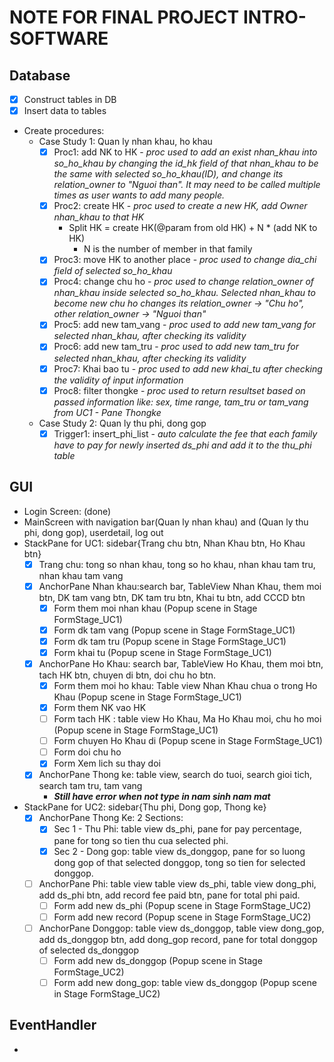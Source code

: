 # NOTE FOR FINAL PROJECT INTRO-SOFTWARE

## Database 
* [x] Construct tables in DB
* [x] Insert data to tables
* Create procedures: 
	* Case Study 1: Quan ly nhan khau, ho khau 
		- [x] Proc1: add NK to HK - *proc used to add an exist nhan_khau into so_ho_khau by changing the id_hk field of that nhan_khau to be the same  with selected so_ho_khau(ID), and change its relation_owner to "Nguoi than". It may need to be called multiple times as user wants to add many people.*
		- [x] Proc2: create HK - *proc used to create a new HK, add Owner nhan_khau to that HK*
			+ Split HK = create HK(@param from old HK) + N * (add NK to HK) 
				+ N is the number of member in that family
		- [x] Proc3: move HK to another place - *proc used to change dia_chi field of selected so_ho_khau*
		- [x] Proc4: change chu ho - *proc used to change relation_owner of nhan_khau inside selected so_ho_khau. Selected nhan_khau to become new chu ho changes its relation_owner -> "Chu ho", other relation_owner -> "Nguoi than"*
		- [x] Proc5: add new tam_vang - *proc used to add new tam_vang for selected nhan_khau, after checking its validity*
		- [x] Proc6: add new tam_tru - *proc used to add new tam_tru for selected nhan_khau, after checking its validity*
		- [x] Proc7: Khai bao tu - *proc used to add new khai_tu after checking the validity of input information*
		- [x] Proc8: filter thongke - *proc used to return resultset based on passed information like: sex, time range, tam_tru or tam_vang from UC1 - Pane Thongke*
	
	* Case Study 2: Quan ly thu phi, dong gop
		- [x] Trigger1: insert_phi_list - *auto calculate the fee that each family have to pay for newly inserted ds_phi and add it to the thu_phi table*

## GUI

* Login Screen: (done)
* MainScreen with navigation bar(Quan ly nhan khau) and (Quan ly thu phi, dong gop), userdetail, log out
* StackPane for UC1: sidebar{Trang chu btn, Nhan Khau btn, Ho Khau btn} 
	- [x] Trang chu: tong so nhan khau, tong so ho khau, nhan khau tam tru, nhan khau tam vang
	- [x] AnchorPane Nhan khau:search bar, TableView Nhan Khau, them moi btn, DK tam vang btn, DK tam tru btn, Khai tu btn, add CCCD btn
		+ [x] Form them moi nhan khau (Popup scene in Stage FormStage_UC1)
		+ [x] Form dk tam vang (Popup scene in Stage FormStage_UC1)
		+ [x] Form dk tam tru (Popup scene in Stage FormStage_UC1)
		+ [x] Form khai tu (Popup scene in Stage FormStage_UC1)
	- [x] AnchorPane Ho Khau: search bar, TableView Ho Khau, them moi btn, tach HK btn, chuyen di btn, doi chu ho btn. 
		+ [x] Form them moi ho khau: Table view Nhan Khau chua o trong Ho Khau (Popup scene in Stage FormStage_UC1)
		+ [x] Form them NK vao HK
		+ [ ] Form tach HK : table view Ho Khau, Ma Ho Khau moi, chu ho moi (Popup scene in Stage FormStage_UC1)
		+ [ ] Form chuyen Ho Khau di (Popup scene in Stage FormStage_UC1)
		+ [ ] Form doi chu ho
		+ [x] Form Xem lich su thay doi
	- [x] AnchorPane Thong ke: table view, search do tuoi, search gioi tich, search tam tru, tam vang
		* _**Still have error when not type in nam sinh nam mat**_
* StackPane for UC2: sidebar{Thu phi, Dong gop, Thong ke}
	- [x] AnchorPane Thong Ke: 2 Sections:
		+ [x] Sec 1 - Thu Phi: table view ds_phi, pane for pay percentage, pane for tong so tien thu cua selected phi.
		+ [x] Sec 2 - Dong gop: table view ds_donggop, pane for so luong dong gop of that selected donggop, tong so tien for selected donggop.
	- [ ] AnchorPane Phi: table view table view ds_phi, table view dong_phi, add ds_phi btn, add record fee paid btn, pane for total phi paid.
		+ [ ] Form add new ds_phi (Popup scene in Stage FormStage_UC2)
		+ [ ] Form add new record (Popup scene in Stage FormStage_UC2)
	- [ ] AnchorPane Donggop: table view ds_donggop, table view dong_gop, add ds_donggop btn, add dong_gop record, pane for total donggop of selected ds_donggop
		+ [ ] Form add new ds_donggop (Popup scene in Stage FormStage_UC2)
		+ [ ] Form add new dong_gop: table view ds_donggop (Popup scene in Stage FormStage_UC2)

## EventHandler
* 


